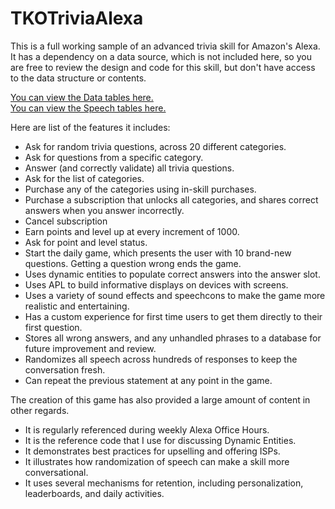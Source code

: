 # TKOTriviaAlexa
 
This is a full working sample of an advanced trivia skill for Amazon's Alexa.  It has a dependency on a data source, which is not included here, so you are free to review the design and code for this skill, but don't have access to the data structure or contents.

[You can view the Data tables here.](https://airtable.com/shrijc4aBxL8Z9TUq)</br>
[You can view the Speech tables here.](https://airtable.com/shrKRlq5XcZiLiplO)

Here are list of the features it includes:

* Ask for random trivia questions, across 20 different categories.
* Ask for questions from a specific category.
* Answer (and correctly validate) all trivia questions.
* Ask for the list of categories.
* Purchase any of the categories using in-skill purchases.
* Purchase a subscription that unlocks all categories, and shares correct answers when you answer incorrectly.
* Cancel subscription
* Earn points and level up at every increment of 1000.
* Ask for point and level status.
* Start the daily game, which presents the user with 10 brand-new questions.  Getting a question wrong ends the game.
* Uses dynamic entities to populate correct answers into the answer slot.
* Uses APL to build informative displays on devices with screens.
* Uses a variety of sound effects and speechcons to make the game more realistic and entertaining.
* Has a custom experience for first time users to get them directly to their first question.
* Stores all wrong answers, and any unhandled phrases to a database for future improvement and review.
* Randomizes all speech across hundreds of responses to keep the conversation fresh.
* Can repeat the previous statement at any point in the game.


The creation of this game has also provided a large amount of content in other regards.
* It is regularly referenced during weekly Alexa Office Hours.
* It is the reference code that I use for discussing Dynamic Entities.
* It demonstrates best practices for upselling and offering ISPs.
* It illustrates how randomization of speech can make a skill more conversational.
* It uses several mechanisms for retention, including personalization, leaderboards, and daily activities.

